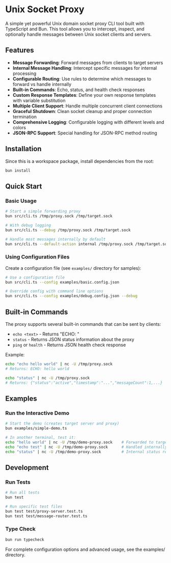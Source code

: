 # Unix Socket Proxy

A simple yet powerful Unix domain socket proxy CLI tool built with TypeScript and Bun. This tool allows you to intercept, inspect, and optionally handle messages between Unix socket clients and servers.

## Features

- **Message Forwarding**: Forward messages from clients to target servers
- **Internal Message Handling**: Intercept specific messages for internal processing
- **Configurable Routing**: Use rules to determine which messages to forward vs handle internally
- **Built-in Commands**: Echo, status, and health check responses
- **Custom Response Templates**: Define your own response templates with variable substitution
- **Multiple Client Support**: Handle multiple concurrent client connections
- **Graceful Shutdown**: Clean socket cleanup and proper connection termination
- **Comprehensive Logging**: Configurable logging with different levels and colors
- **JSON-RPC Support**: Special handling for JSON-RPC method routing

## Installation

Since this is a workspace package, install dependencies from the root:

```bash
bun install
```

## Quick Start

### Basic Usage

```bash
# Start a simple forwarding proxy
bun src/cli.ts /tmp/proxy.sock /tmp/target.sock

# With debug logging
bun src/cli.ts --debug /tmp/proxy.sock /tmp/target.sock

# Handle most messages internally by default
bun src/cli.ts --default-action internal /tmp/proxy.sock /tmp/target.sock
```

### Using Configuration Files

Create a configuration file (see `examples/` directory for samples):

```bash
# Use a configuration file
bun src/cli.ts --config examples/basic.config.json

# Override config with command line options
bun src/cli.ts --config examples/debug.config.json --debug
```

## Built-in Commands

The proxy supports several built-in commands that can be sent by clients:

- `echo <text>` - Returns "ECHO: <text>"
- `status` - Returns JSON status information about the proxy
- `ping` or `health` - Returns JSON health check response

Example:
```bash
echo "echo hello world" | nc -U /tmp/proxy.sock
# Returns: ECHO: hello world

echo "status" | nc -U /tmp/proxy.sock  
# Returns: {"status":"active","timestamp":"...","messageCount":1,...}
```

## Examples

### Run the Interactive Demo

```bash
# Start the demo (creates target server and proxy)
bun examples/simple-demo.ts

# In another terminal, test it:
echo "hello world" | nc -U /tmp/demo-proxy.sock    # Forwarded to target
echo "echo test" | nc -U /tmp/demo-proxy.sock      # Handled internally  
echo "status" | nc -U /tmp/demo-proxy.sock         # Internal status response
```

## Development

### Run Tests

```bash
# Run all tests
bun test

# Run specific test files
bun test test/proxy-server.test.ts
bun test test/message-router.test.ts
```

### Type Check

```bash
bun run typecheck
```

For complete configuration options and advanced usage, see the examples/ directory.
